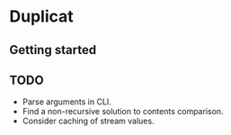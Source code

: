 # Duplicat

## Getting started

## TODO
* Parse arguments in CLI.
* Find a non-recursive solution to contents comparison.
* Consider caching of stream values.